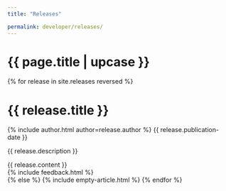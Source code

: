 ```yaml
---
title: "Releases"

permalink: developer/releases/
---
```


<h1 class="primary" data-product-name="{{ site.name }}">{{ page.title | upcase }}</h1>

{% for release in site.releases reversed %}
<h1 id="{{ release.title | slugify }}" class="secondary">{{ release.title }}</h1>
<article data-category="release">
  <div class="article-meta">
    {% include author.html author=release.author %}
	<span class="date">{{ release.publication-date }}</span>
    <p class="description">{{ release.description }}</p>
  </div>
  <div class="article-content">
    {{ release.content }}
  </div>
{% include feedback.html %}  
</article>
{% else %}
{% include empty-article.html %}
{% endfor %}
